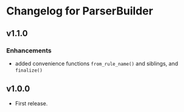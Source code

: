 # Changelog for ParserBuilder

## v1.1.0

### Enhancements

* added convenience functions `from_rule_name()` and siblings, and `finalize()`

## v1.0.0

* First release.